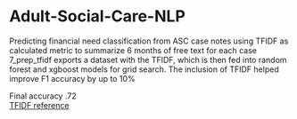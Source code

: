 # Adult-Social-Care-NLP
Predicting financial need classification from ASC case notes using TFIDF as calculated metric to summarize 6 months of free text for each case  
7_prep_tfidf exports a dataset with the TFIDF, which is then fed into random forest and xgboost models for grid search. The inclusion of TFIDF helped improve F1 accuracy by up to 10% 

Final accuracy .72  
[TFIDF reference](https://journals.lww.com/ccejournal/fulltext/2021/06000/impact_of_different_approaches_to_preparing_notes.7.aspx)
